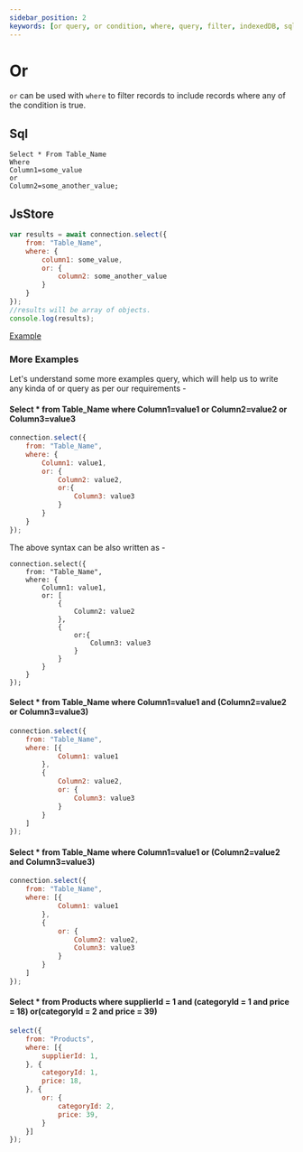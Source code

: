 ```yaml
---
sidebar_position: 2
keywords: [or query, or condition, where, query, filter, indexedDB, sql]
---
```


# Or

`or` can be used with `where` to filter records to include records where any of the condition is true.

## Sql

```
Select * From Table_Name
Where
Column1=some_value
or
Column2=some_another_value;
```

## JsStore

```js
var results = await connection.select({
    from: "Table_Name",
    where: {
        column1: some_value,
        or: {
            column2: some_another_value
        }
    }
});
//results will be array of objects.
console.log(results);
```


<p class="text--center">
    <a class="button button--info" target="_blank" href="https://ujjwalguptaofficial.github.io/idbstudio/?db=Demo&query=select(%7B%0A%20%20%20%20from%3A%20%22Customers%22%2C%0A%20%20%20%20where%3A%7B%0A%20%20%20%20%20%20%20%20country%3A'Mexico'%2C%0A%20%20%20%20%20%20%20%20or%3A%7B%0A%20%20%20%20%20%20%20%20%20%20%20%20city%3A'London'%0A%20%20%20%20%20%20%20%20%7D%0A%20%20%20%20%7D%0A%7D)%3B%0A">Example</a>
</p>

### More Examples

Let's understand some more examples query, which will help us to write any kinda of or query as per our requirements -

#### Select * from Table_Name where Column1=value1 or Column2=value2 or Column3=value3

```js
connection.select({
    from: "Table_Name",
    where: {
        Column1: value1,
        or: {
            Column2: value2,
            or:{
                Column3: value3
            }
        }
    }
});
```

The above syntax can be also written as -

```
connection.select({
    from: "Table_Name",
    where: {
        Column1: value1,
        or: [
            {
                Column2: value2
            },
            {
                or:{
                    Column3: value3
                }
            }
        }
    }
});
```

#### Select * from Table_Name where Column1=value1 and (Column2=value2 or Column3=value3)

```js
connection.select({
    from: "Table_Name",
    where: [{
            Column1: value1
        },
        {
            Column2: value2,
            or: {
                Column3: value3
            }
        }
    ]
});
```

#### Select * from Table_Name where Column1=value1 or (Column2=value2 and Column3=value3)

```js
connection.select({
    from: "Table_Name",
    where: [{
            Column1: value1
        },
        {
            or: {
                Column2: value2,
                Column3: value3
            }
        }
    ]
});
```

#### Select * from Products where supplierId = 1 and (categoryId = 1 and price = 18) or(categoryId = 2 and price = 39)

```js
select({
    from: "Products",
    where: [{
        supplierId: 1,
    }, {
        categoryId: 1,
        price: 18,
    }, {
        or: {
            categoryId: 2,
            price: 39,
        }
    }]
});
```


